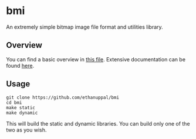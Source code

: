 # bmi
An extremely simple bitmap image file format and utilities library.

## Overview

You can find a basic overview in [this file](/doc/overview.md). Extensive documentation can be found [here](/doc/usage.md).

## Usage

```
git clone https://github.com/ethanuppal/bmi
cd bmi
make static
make dynamic
```
This will build the static and dynamic libraries. You can build only one of the two as you wish.
